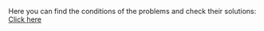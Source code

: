 Here you can find the conditions of the problems and check their solutions: <a href="https://judge.softuni.org/Contests/Compete/Index/1442#0">Click here</a>
